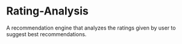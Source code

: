 # Rating-Analysis
A recommendation engine that analyzes the ratings given by user to suggest best recommendations.
